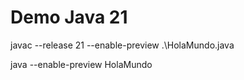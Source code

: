 # Demo Java 21

javac --release 21 --enable-preview .\HolaMundo.java

java --enable-preview HolaMundo
